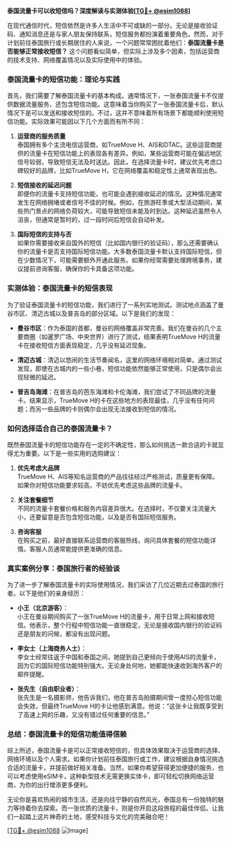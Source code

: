 **泰国流量卡可以收短信吗？深度解读与实测体验[[TG💪+ @esim1088](https://t.me/s/esim1088)]**

在现代通信时代，短信依然是许多人生活中不可或缺的一部分。无论是接收验证码、通知消息还是与家人朋友保持联系，短信服务都扮演着重要角色。然而，对于计划前往泰国旅行或长期居住的人来说，一个问题常常困扰着他们：**泰国流量卡是否能够正常接收短信？** 这个问题看似简单，但实际上涉及多个因素，包括运营商的技术支持、网络覆盖情况以及实际使用中的体验。

### 泰国流量卡的短信功能：理论与实践

首先，我们需要了解泰国流量卡的基本构成。通常情况下，一张泰国流量卡不仅提供数据流量服务，还包含短信功能。这意味着当你购买了一张泰国流量卡后，默认情况下是可以发送和接收短信的。不过，这并不意味着所有场景下都能顺利使用短信功能。实际效果可能因以下几个方面而有所不同：

1. **运营商的服务质量**  
   泰国拥有多个主流电信运营商，如TrueMove H、AIS和DTAC。这些运营商提供的流量卡在短信功能上的表现各有差异。例如，某些运营商可能在偏远地区信号较弱，导致短信无法及时送达。因此，在选择流量卡时，建议优先考虑口碑较好的品牌，比如TrueMove H，它在网络覆盖和稳定性上通常表现出色。

2. **短信接收的延迟问题**  
   即便你的流量卡支持短信功能，也可能会遇到接收延迟的情况。这种情况通常发生在网络拥堵或者信号不佳的时候。例如，在旅游旺季或大型活动期间，某些热门景点的网络负荷较大，可能导致短信未能及时到达。这种延迟虽然令人沮丧，但通常是暂时的，过一段时间后短信会自动补发。

3. **国际短信的支持与否**  
   如果你需要接收来自国外的短信（比如国内银行的验证码），那么还需要确认你的流量卡是否支持国际短信功能。大多数泰国流量卡默认支持国际短信，但在少数情况下，可能需要额外开通此服务。如果你经常需要处理跨境事务，建议提前咨询客服，确保你的卡具备这项功能。

### 实测体验：泰国流量卡的短信表现

为了验证泰国流量卡的短信功能，我们进行了一系列实地测试。测试地点涵盖了曼谷市区、清迈古城以及普吉岛的部分区域。以下是我们的发现：

- **曼谷市区**：作为泰国的首都，曼谷的网络覆盖非常完善。我们在曼谷的几个主要商圈（如暹罗广场、中央世界）进行了测试，结果表明TrueMove H的流量卡在接收短信方面表现稳定，几乎没有延迟现象。
  
- **清迈古城**：清迈以悠闲的生活节奏闻名，这里的网络环境相对简单。通过测试发现，即使在古城内的一些小巷，短信功能依然能够正常使用，只是偶尔会出现轻微的延迟。

- **普吉岛海滩**：在普吉岛的芭东海滩和卡伦海滩，我们尝试了不同品牌的流量卡。结果显示，TrueMove H的卡在这些地方的表现最佳，几乎没有任何问题；而另一些品牌的卡则偶尔会出现无法接收到短信的情况。

### 如何选择适合自己的泰国流量卡？

既然泰国流量卡的短信功能存在一定的不确定性，那么如何挑选一款合适的卡就显得尤为重要。以下是一些实用的选购建议：

1. **优先考虑大品牌**  
   TrueMove H、AIS等知名运营商的产品往往经过严格测试，质量更有保障。如果你对短信功能要求较高，不妨优先考虑这些品牌的流量卡。

2. **关注套餐细节**  
   不同的流量卡套餐价格和服务内容差异很大。在选择时，不仅要关注流量大小，还要留意是否包含短信功能，以及是否有国际短信服务。

3. **咨询客服**  
   在购买之前，最好直接联系运营商的客服热线，询问具体套餐的短信功能详情。客服人员通常能提供更准确的信息。

### 真实案例分享：泰国旅行者的经验谈

为了进一步了解泰国流量卡的实际使用情况，我们采访了几位近期去过泰国的旅行者。以下是他们的亲身经历：

- **小王（北京游客）**：  
  小王在曼谷期间购买了一张TrueMove H的流量卡，用于日常上网和接收短信。他表示，整个行程中短信功能一直很稳定，无论是接收国内银行的验证码还是朋友的问候，都没有出现问题。

- **李女士（上海商务人士）**：  
  李女士经常往返于中国和泰国之间，她提到自己更倾向于使用AIS的流量卡，因为它的国际短信功能特别强大。无论身处何地，她都能快速收到海外客户的邮件提醒。

- **张先生（自由职业者）**：  
  张先生是一名摄影师，他告诉我们，他在普吉岛拍摄期间曾一度担心短信功能会失效，但最终TrueMove H的卡让他感到满意。他说：“这张卡让我既享受到了高速上网的乐趣，又没有错过任何重要的信息。”

### 总结：泰国流量卡的短信功能值得信赖

综上所述，泰国流量卡是可以正常接收短信的，但具体效果取决于运营商的选择、网络环境以及个人需求。如果你计划前往泰国旅行或工作，建议根据自身情况挑选合适的流量卡，并提前做好相关准备。当然，如果你希望获得更加便捷的服务，也可以考虑使用eSIM卡，这种新型技术无需更换实体卡，即可轻松切换网络运营商，为你的出行增添更多便利。

无论你是喜欢热闹的城市生活，还是向往宁静的自然风光，泰国总有一份独特的魅力等待着你去探索。而一张优质的流量卡，则是你开启这段旅程的最佳伴侣。让我们一起踏上这片神奇的土地，感受科技与文化的完美融合吧！

[[TG💪+ @esim1088](https://t.me/s/esim1088) ![Image](https://i.postimg.cc/4NQfJmqS/Snipaste-2025-05-13-00-14-12.png)]